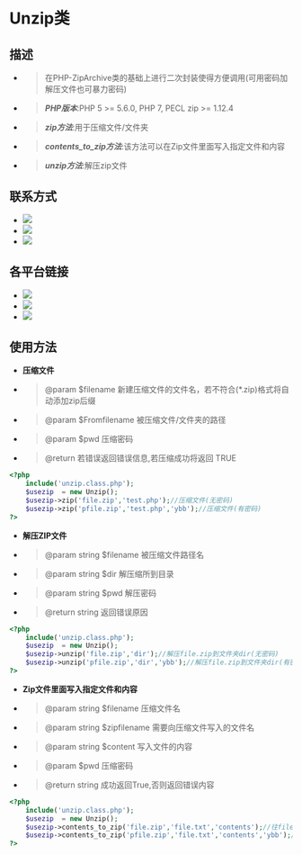 # Unzip类

## 描述
- > 在PHP-ZipArchive类的基础上进行二次封装使得方便调用(可用密码加解压文件也可暴力密码)
- > ***PHP版本***:PHP 5 >= 5.6.0, PHP 7, PECL zip >= 1.12.4
- > ***zip方法***:用于压缩文件/文件夹
- >***contents_to_zip方法***:该方法可以在Zip文件里面写入指定文件和内容
- >***unzip方法***:解压zip文件


## 联系方式

- ![](https://img.shields.io/badge/%E4%BD%9C%E8%80%85-yebinbing-brightgreen.svg)
- [![](https://img.shields.io/badge/%E5%8D%9A%E5%AE%A2-yebinbing-blueviolet)](http://www.yebinbing.win)
- [![](https://img.shields.io/badge/Github-yebinbing-green?logo=appveyor&style=flat)](https://github.com/yebinbing)

## 各平台链接
- [![](https://img.shields.io/badge/Github-unzup-green?logo=appveyor&style=flat)](https://github.com/yebinbing/unzup)
- [![](https://img.shields.io/badge/Gitee-unzup-green?logo=appveyor&style=flat)](https://gitee.com/yebinbing/unzip)
- [![](https://img.shields.io/badge/Gitlab-unzup-green?logo=appveyor&style=flat)](https://gitlab.com/yebinbing1/unzip)
## 使用方法

- **压缩文件**

- >@param  $filename     新建压缩文件的文件名，若不符合(*.zip)格式将自动添加zip后缀
- >@param  $Fromfilename 被压缩文件/文件夹的路径
- >@param  $pwd 压缩密码
- >@return             若错误返回错误信息,若压缩成功将返回 TRUE

```php
<?php
    include('unzip.class.php');
	$usezip  = new Unzip();
	$usezip->zip('file.zip','test.php');//压缩文件(无密码)
	$usezip->zip('pfile.zip','test.php','ybb');//压缩文件(有密码)
?>
```

- **解压ZIP文件**

- > @param  string $filename 被压缩文件路径名
- > @param  string $dir      解压缩所到目录
- > @param  string $pwd      解压密码
- > @return string           返回错误原因

```php
<?php
    include('unzip.class.php');
	$usezip  = new Unzip();
	$usezip->unzip('file.zip','dir');//解压file.zip到文件夹dir(无密码)
	$usezip->unzip('pfile.zip','dir','ybb');//解压file.zip到文件夹dir(有密码)
?>
```

- **Zip文件里面写入指定文件和内容**

- >@param  string $filename    压缩文件名
- >@param  string $zipfilename 需要向压缩文件写入的文件名
- >@param  string $content     写入文件的内容
- >@param  $pwd 压缩密码
- >@return string              成功返回True,否则返回错误内容

```php
<?php
    include('unzip.class.php');
	$usezip  = new Unzip();
	$usezip->contents_to_zip('file.zip','file.txt','contents');//往file.zip写入一个文件file.txt,内容为content(无密码)
	$usezip->contents_to_zip('pfile.zip','file.txt','contents','ybb');//往file.zip写入一个文件file.txt,内容为content(有密码)
?>
```

